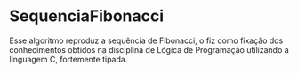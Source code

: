 # SequenciaFibonacci
Esse algoritmo reproduz a sequência de Fibonacci, o fiz como fixação dos conhecimentos obtidos na disciplina de Lógica de Programação utilizando a linguagem C, fortemente tipada.

